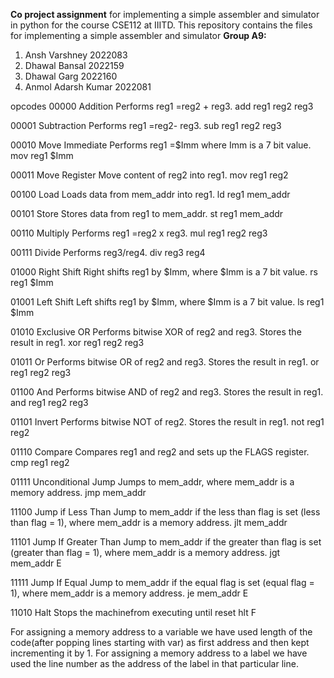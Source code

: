 **Co project assignment** for implementing a simple assembler and simulator in python for the course CSE112 at IIITD.
This repository contains the files for implementing a simple assembler and simulator
**Group A9:**
1) Ansh Varshney  2022083
2) Dhawal Bansal  2022159
3) Dhawal Garg    2022160
4) Anmol Adarsh Kumar 2022081

opcodes
00000 Addition 
Performs reg1 =reg2 + reg3.
add reg1 reg2 reg3

00001 Subtraction 
Performs reg1 =reg2- reg3.
sub reg1 reg2 reg3

00010 Move Immediate
Performs reg1 =$Imm
where Imm is a 7 bit value.
mov reg1 $Imm

00011 Move Register
Move content of reg2 into reg1.
mov reg1 reg2

00100 Load 
Loads data from mem_addr into reg1.
ld reg1 mem_addr

00101 Store 
Stores data from reg1 to mem_addr.
st reg1 mem_addr

00110 Multiply 
Performs reg1 =reg2 x reg3.
mul reg1 reg2 reg3

00111 Divide 
Performs reg3/reg4.
div reg3 reg4

01000 Right Shift 
Right shifts reg1 by $Imm, 
where $Imm is a 7 bit value.
rs reg1 $Imm

01001 Left Shift 
Left shifts reg1 by $Imm, 
where $Imm is a 7 bit value.
ls reg1 $Imm

01010 Exclusive OR
Performs bitwise XOR of reg2 and reg3. 
Stores the result in reg1.
xor reg1 reg2 reg3

01011 Or 
Performs bitwise OR of reg2 and reg3. 
Stores the result in reg1.
or reg1 reg2 reg3

01100 And 
Performs bitwise AND of reg2 and reg3. 
Stores the result in reg1.
and reg1 reg2 reg3

01101 Invert 
Performs bitwise NOT of reg2.
Stores the result in reg1.
not reg1 reg2

01110 Compare 
Compares reg1 and reg2 and sets up the FLAGS register.
cmp reg1 reg2

01111 Unconditional Jump
Jumps to mem_addr,
where mem_addr is a memory address.
jmp mem_addr

11100 Jump if Less Than
Jump to mem_addr if the less than flag is set (less than flag = 1),
where mem_addr is a memory address.
jlt mem_addr

11101 Jump If Greater Than
Jump to mem_addr if the greater than flag is set (greater than flag = 1), 
where mem_addr is a memory address.
jgt mem_addr E

11111 Jump If Equal
Jump to mem_addr if the equal flag is set (equal flag = 1),
where mem_addr is a memory address.
je mem_addr E

11010 Halt 
Stops the machinefrom executing until reset
hlt F

For assigning a memory address to a variable we have used length of the code(after popping lines starting with var) as first address and then kept incrementing it by 1.
For assigning a memory address to a label we have used the line number as the address of the label in that particular line.
